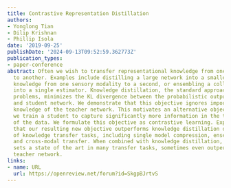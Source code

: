 ```yaml
---
title: Contrastive Representation Distillation
authors:
- Yonglong Tian
- Dilip Krishnan
- Phillip Isola
date: '2019-09-25'
publishDate: '2024-09-13T09:52:59.362773Z'
publication_types:
- paper-conference
abstract: Often we wish to transfer representational knowledge from one neural network
  to another. Examples include distilling a large network into a smaller one, transferring
  knowledge from one sensory modality to a second, or ensembling a collection of models
  into a single estimator. Knowledge distillation, the standard approach to these
  problems, minimizes the KL divergence between the probabilistic outputs of a teacher
  and student network. We demonstrate that this objective ignores important structural
  knowledge of the teacher network. This motivates an alternative objective by which
  we train a student to capture significantly more information in the teacher's representation
  of the data. We formulate this objective as contrastive learning. Experiments demonstrate
  that our resulting new objective outperforms knowledge distillation on a variety
  of knowledge transfer tasks, including single model compression, ensemble distillation,
  and cross-modal transfer. When combined with knowledge distillation, our method
  sets a state of the art in many transfer tasks, sometimes even outperforming the
  teacher network.
links:
- name: URL
  url: https://openreview.net/forum?id=SkgpBJrtvS
---
```


